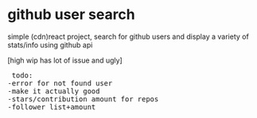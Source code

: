 
# github user search

simple (cdn)react project, search for github users and display a variety of stats/info using github api

[high wip has lot of issue and ugly]
<pre>
 todo:
-error for not found user
-make it actually good
-stars/contribution amount for repos
-follower list+amount
</pre>
